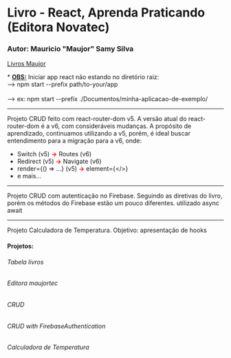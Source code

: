 # Livro - React, Aprenda Praticando (Editora Novatec)
### Autor: Mauricio "Maujor" Samy Silva
<a href="https://maujor.com" target="_blank">Livros Maujor</a>

\* <u><b>OBS:</b></u> Iniciar app react não estando no diretório raiz:<br>
--> npm start --prefix path/to-your/app<br><br>
--> ex: npm start --prefix ./Documentos/minha-aplicacao-de-exemplo/
<hr>

Projeto CRUD feito com react-router-dom v5.
A versão atual do react-router-dom é a v6, com consideráveis mudanças.
A propósito de aprendizado, continuamos utilizando a v5, porém, é ideal buscar entendimento para a migração para a v6, onde:

* Switch (v5) <b><span style="color: red;">-></span></b> Routes (v6)
* Redirect (v5) <b><span style="color: red;">-></span></b> Navigate (v6)
* render={() => ...} (v5) <b style="color: red;">-></b> element={</>}
* e mais... 

<hr>

Projeto CRUD com autenticação no Firebase.
Seguindo as diretivas do livro, porém os métodos do Firebase estão um pouco diferentes.
utilizado async await

<hr>

Projeto Calculadora de Temperatura.
Objetivo: apresentação de hooks

#### Projetos:

###### Tabela livros
###### Editora maujortec
###### CRUD
###### CRUD with FirebaseAuthentication
###### Calculadora de Temperatura
